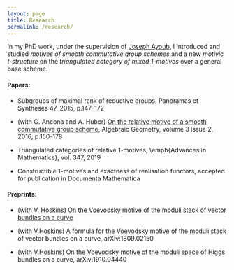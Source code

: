 ```yaml
---
layout: page
title: Research
permalink: /research/
---
```


In my PhD work, under the supervision of [Joseph Ayoub](http://user.math.uzh.ch/ayoub/), I introduced and studied *motives of smooth commutative group schemes* and a new *motivic t-structure* on the *triangulated category of mixed 1-motives* over a general base scheme.

#### Papers:

* Subgroups of maximal rank of reductive groups, Panoramas et Synthèses 47, 2015, p.147-172

* (with G. Ancona and A. Huber) [On the relative motive of a smooth commutative group scheme](http://algebraicgeometry.nl/2016-2/2016-2-008.pdf), Algebraic Geometry, volume 3 issue 2, 2016, p.150-178

* Triangulated categories of relative $1$-motives, \emph{Advances in Mathematics}, vol. 347, 2019

* Constructible $1$-motives and exactness of realisation functors, accepted for publication in Documenta Mathematica

#### Preprints:

* (with V. Hoskins) [On the Voevodsky motive of the moduli stack of vector bundles on a curve](https://arxiv.org/abs/1711.11072)

* (with V.Hoskins) A formula for the Voevodsky motive of the moduli stack of vector bundles on a curve, arXiv:1809.02150

* (with V.Hoskins) On the Voevodsky motive of the moduli space of Higgs bundles on a curve, arXiv:1910.04440
